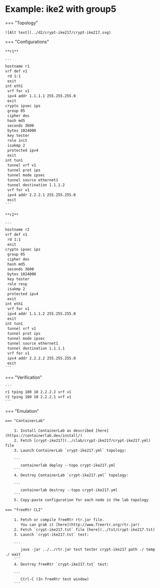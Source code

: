 # Example: ike2 with group5

=== "Topology"

    ![Alt text](../d2/crypt-ike217/crypt-ike217.svg)

=== "Configurations"

    **r1**

    ```
    hostname r1
    vrf def v1
     rd 1:1
     exit
    int eth1
     vrf for v1
     ipv4 addr 1.1.1.1 255.255.255.0
     exit
    crypto ipsec ips
     group 05
     cipher des
     hash md5
     seconds 3600
     bytes 1024000
     key tester
     role init
     isakmp 2
     protected ipv4
     exit
    int tun1
     tunnel vrf v1
     tunnel prot ips
     tunnel mode ipsec
     tunnel source ethernet1
     tunnel destination 1.1.1.2
     vrf for v1
     ipv4 addr 2.2.2.1 255.255.255.0
     exit
    ```

    **r2**

    ```
    hostname r2
    vrf def v1
     rd 1:1
     exit
    crypto ipsec ips
     group 05
     cipher des
     hash md5
     seconds 3600
     bytes 1024000
     key tester
     role resp
     isakmp 2
     protected ipv4
     exit
    int eth1
     vrf for v1
     ipv4 addr 1.1.1.2 255.255.255.0
     exit
    int tun1
     tunnel vrf v1
     tunnel prot ips
     tunnel mode ipsec
     tunnel source ethernet1
     tunnel destination 1.1.1.1
     vrf for v1
     ipv4 addr 2.2.2.2 255.255.255.0
     exit
    ```

=== "Verification"

    ```
    r1 tping 100 10 2.2.2.2 vrf v1
    r2 tping 100 10 2.2.2.1 vrf v1
    ```

=== "Emulation"

    === "ContainerLab"

        1. Install ContainerLab as described [here](https://containerlab.dev/install/)  
        2. Fetch [crypt-ike217](../clab/crypt-ike217/crypt-ike217.yml) file  
        3. Launch ContainerLab `crypt-ike217.yml` topology:  

        ```
           containerlab deploy --topo crypt-ike217.yml  
        ```
        4. Destroy ContainerLab `crypt-ike217.yml` topology:  

        ```
           containerlab destroy --topo crypt-ike217.yml  
        ```
        5. Copy-paste configuration for each node in the lab topology

    === "freeRtr CLI"

        1. Fetch or compile freeRtr rtr.jar file.  
           You can grab it [here](http://www.freertr.org/rtr.jar)  
        2. Fetch `crypt-ike217.tst` file [here](../tst/crypt-ike217.tst)  
        3. Launch `crypt-ike217.tst` test:  

        ```
           java -jar ../../rtr.jar test tester crypt-ike217 path ./ temp ./ wait
        ```
        4. Destroy freeRtr `crypt-ike217.tst` test:  

        ```
           Ctrl-C (In freeRtr test window)
        ```

